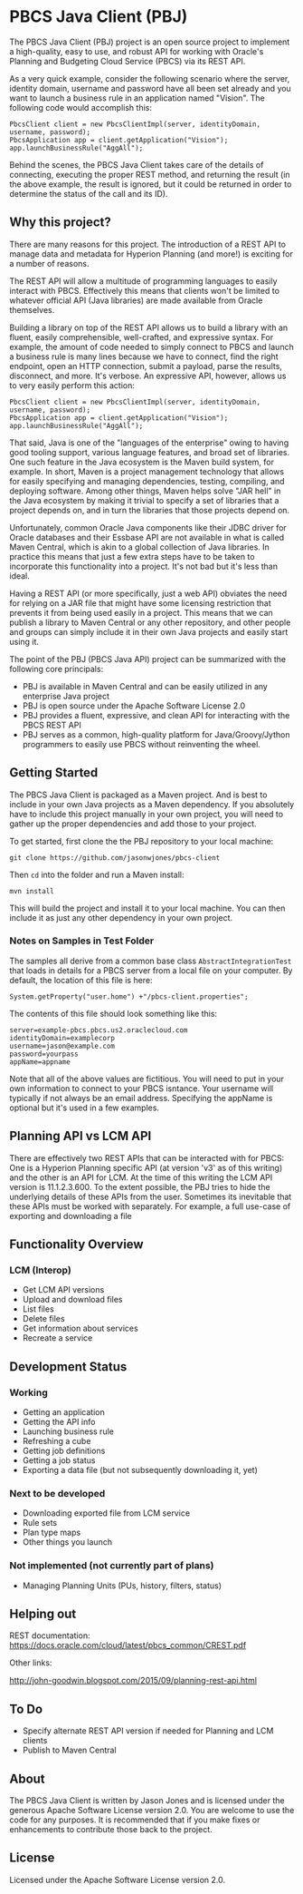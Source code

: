 # PBCS Java Client (PBJ)

The PBCS Java Client (PBJ) project is an open source project to implement a high-quality, easy to 
use, and robust API for working with Oracle's Planning and Budgeting Cloud Service (PBCS) via its 
REST API.

As a very quick example, consider the following scenario where the server, identity domain, username
and password have all been set already and you want to launch a business rule in an application
named "Vision". The following code would accomplish this:
 
```
PbcsClient client = new PbcsClientImpl(server, identityDomain, username, password);
PbcsApplication app = client.getApplication("Vision");
app.launchBusinessRule("AggAll"); 
```

Behind the scenes, the PBCS Java Client takes care of the details of connecting, executing the
proper REST method, and returning the result (in the above example, the result is ignored, but it
could be returned in order to determine the status of the call and its ID).

## Why this project?

There are many reasons for this project. The introduction of a REST API to manage data and metadata
for Hyperion Planning (and more!) is exciting for a number of reasons.

The REST API will allow a multitude of programming languages to easily interact with PBCS. 
Effectively this means that clients won't be limited to whatever official API (Java libraries) are
made available from Oracle themselves. 

Building a library on top of the REST API allows us to build a library with an fluent, easily 
comprehensible, well-crafted, and expressive syntax. For example, the amount of code needed to 
simply connect to PBCS and launch a business rule is many lines because we have to connect, find the
right endpoint, open an HTTP connection, submit a payload, parse the results, disconnect, and more.
It's verbose. An expressive API, however, allows us to very easily perform this action:

```
PbcsClient client = new PbcsClientImpl(server, identityDomain, username, password);
PbcsApplication app = client.getApplication("Vision");
app.launchBusinessRule("AggAll"); 
```

That said, Java is one of the "languages of the enterprise" owing to having good tooling support,
various language features, and broad set of libraries. One such feature in the Java ecosystem is the
Maven build system, for example. In short, Maven is a project management technology that allows for
easily specifying and managing dependencies, testing, compiling, and deploying software. Among other
things, Maven helps solve "JAR hell" in the Java ecosystem by making it trivial to specify a set
of libraries that a project depends on, and in turn the libraries that those projects depend on.

Unfortunately, common Oracle Java components like their JDBC driver for Oracle databases and their
Essbase API are not available in what is called Maven Central, which is akin to a global collection
of Java libraries. In practice this means that just a few extra steps have to be taken to 
incorporate this functionality into a project. It's not bad but it's less than ideal. 

Having a REST API (or more specifically, just a web API) obviates the need for relying on a JAR file
that might have some licensing restriction that prevents it from being used easily in a project. 
This means that we can publish a library to Maven Central or any other repository, and other people
and groups can simply include it in their own Java projects and easily start using it.  

The point of the PBJ (PBCS Java API) project can be summarized with the following core principals:

 * PBJ is available in Maven Central and can be easily utilized in any enterprise Java project
 * PBJ is open source under the Apache Software License 2.0 
 * PBJ provides a fluent, expressive, and clean API for interacting with the PBCS REST API
 * PBJ serves as a common, high-quality platform for Java/Groovy/Jython programmers to easily use 
   PBCS without reinventing the wheel.   

## Getting Started

The PBCS Java Client is packaged as a Maven project. And is best to include in your own Java projects
as a Maven dependency. If you absolutely have to include this project manually in your own project,
you will need to gather up the proper dependencies and add those to your project. 

To get started, first clone the the PBJ repository to your local machine:

```
git clone https://github.com/jasonwjones/pbcs-client
```

Then `cd` into the folder and run a Maven install:

```
mvn install
```

This will build the project and install it to your local machine. You can then include it 
as just any other dependency in your own project. 

### Notes on Samples in Test Folder

The samples all derive from a common base class `AbstractIntegrationTest` that loads in details for a PBCS server from a local file on your computer. By default, the location of this file is here:

```
System.getProperty("user.home") +"/pbcs-client.properties";
```

The contents of this file should look something like this:

```
server=example-pbcs.pbcs.us2.oraclecloud.com
identityDomain=examplecorp
username=jason@example.com
password=yourpass
appName=appname
```

Note that all of the above values are fictitious. You will need to put in your own information to connect to your PBCS isntance. Your username will typically if not always be an email address. Specifying the appName is optional but it's used in a few examples.

## Planning API vs LCM API

There are effectively two REST APIs that can be interacted with for PBCS: One is a Hyperion Planning
specific API (at version 'v3' as of this writing) and the other is an API for LCM. At the time of
this writing the LCM API version is 11.1.2.3.600. To the extent possible, the PBJ tries to hide the
underlying details of these APIs from the user. Sometimes its inevitable that these APIs must be
worked with separately. For example, a full use-case of exporting and downloading a file  

## Functionality Overview

### LCM (Interop)

* Get LCM API versions
* Upload and download files
* List files
* Delete files
* Get information about services
* Recreate a service

## Development Status

### Working

- Getting an application
- Getting the API info
- Launching business rule
- Refreshing a cube
- Getting job definitions
- Getting a job status
- Exporting a data file (but not subsequently downloading it, yet)

### Next to be developed

- Downloading exported file from LCM service
- Rule sets
- Plan type maps
- Other things you launch

### Not implemented (not currently part of plans)

- Managing Planning Units (PUs, history, filters, status)

## Helping out

REST documentation: https://docs.oracle.com/cloud/latest/pbcs_common/CREST.pdf

Other links:

http://john-goodwin.blogspot.com/2015/09/planning-rest-api.html

## To Do

- Specify alternate REST API version if needed for Planning and LCM clients
- Publish to Maven Central

## About

The PBCS Java Client is written by Jason Jones and is licensed under the generous Apache Software
License version 2.0. You are welcome to use the code for any purposes. It is recommended that if you 
make fixes or enhancements to contribute those back to the project.

## License

Licensed under the Apache Software License version 2.0.